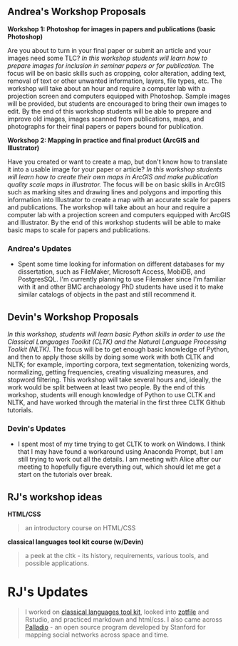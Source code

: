 ## Andrea's Workshop Proposals

**Workshop 1: Photoshop for images in papers and publications (basic Photoshop)**

Are you about to turn in your final paper or submit an article and your images need some TLC?  *In this workshop students will learn how to prepare images for inclusion in seminar papers or for publication.*  The focus will be on basic skills such as cropping, color alteration, adding text, removal of text or other unwanted information, layers, file types, etc.  The workshop will take about an hour and require a computer lab with a projection screen and computers equipped with Photoshop.  Sample images will be provided, but students are encouraged to bring their own images to edit.  By the end of this workshop students will be able to prepare and improve old images, images scanned from publications, maps, and photographs for their final papers or papers bound for publication.
	
**Workshop 2: Mapping in practice and final product (ArcGIS and Illustrator)**

Have you created or want to create a map, but don't know how to translate it into a usable image for your paper or article?  *In this workshop students will learn how to create their own maps in ArcGIS and make publication quality scale maps in Illustrator.*  The focus will be on basic skills in ArcGIS such as marking sites and drawing lines and polygons and importing this information into Illustrator to create a map with an accurate scale for papers and publications.  The workshop will take about an hour and require a computer lab with a projection screen and computers equipped with ArcGIS and Illustrator.  By the end of this workshop students will be able to make basic maps to scale for papers and publications.

### Andrea's Updates

- Spent some time looking for information on different databases for my dissertation, such as FileMaker, Microsoft Access, MobiDB, and PostgresSQL.  I'm currently planning to use Filemaker since I'm familiar with it and other BMC archaeology PhD students have used it to make similar catalogs of objects in the past and still recommend it. 

## Devin's Workshop Proposals
*In this workshop, students will learn basic Python skills in order to use the Classical Languages Toolkit (CLTK) and the Natural Language Processing Toolkit (NLTK).* The focus will be to get enough basic knowledge of Python, and then to apply those skills by doing some work with both CLTK and NLTK; for example, importing corpora, text segmentation, tokenizing words, normalizing, getting frequencies, creating visualizing measures, and stopword filtering. This workshop will take several hours and, ideally, the work would be split between at least two people. By the end of this workshop, students will enough knowledge of Python to use CLTK and NLTK, and have worked through the material in the first three CLTK Github tutorials. 

### Devin's Updates

- I spent most of my time trying to get CLTK to work on Windows. I think that I may have found a workaround using Anaconda Prompt, but I am still trying to work out all the details. I am meeting with Alice after our meeting to hopefully figure everything out, which should let me get a start on the tutorials over break.

## RJ's workshop ideas

**HTML/CSS**
>an introductory course on HTML/CSS

**classical languages tool kit course (w/Devin)**
>a peek at the cltk - its history, requirements, various tools, and possible applications.


# RJ's Updates
> I worked on [classical languages tool kit](http://cltk.org), looked into [zotfile](http://zotfile.com) and Rstudio, and practiced markdown and html/css. I also came across [Palladio](https://hdlab.stanford.edu/palladio/) - an open source program developed by Stanford for mapping social networks across space and time. 
